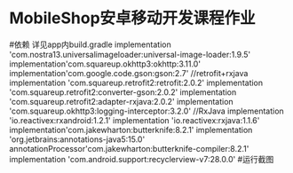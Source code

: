 # MobileShop安卓移动开发课程作业
#依赖 详见app内build.gradle
    implementation 'com.nostra13.universalimageloader:universal-image-loader:1.9.5'
    implementation'com.squareup.okhttp3:okhttp:3.11.0'
    implementation'com.google.code.gson:gson:2.7'
    //retrofit+rxjava
    implementation 'com.squareup.retrofit2:retrofit:2.0.2'
    implementation 'com.squareup.retrofit2:converter-gson:2.0.2'
    implementation 'com.squareup.retrofit2:adapter-rxjava:2.0.2'
    implementation 'com.squareup.okhttp3:logging-interceptor:3.2.0'
    //RxJava
    implementation 'io.reactivex:rxandroid:1.2.1'
    implementation 'io.reactivex:rxjava:1.1.6'
    implementation'com.jakewharton:butterknife:8.2.1'
    implementation 'org.jetbrains:annotations-java5:15.0'
    annotationProcessor'com.jakewharton:butterknife-compiler:8.2.1'
    implementation 'com.android.support:recyclerview-v7:28.0.0'
#运行截图

